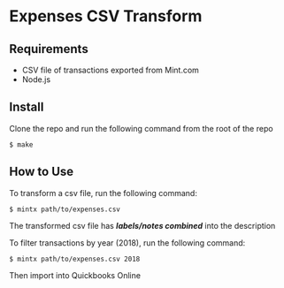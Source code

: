 # Expenses CSV Transform

## Requirements
- CSV file of transactions exported from Mint.com
- Node.js

## Install
Clone the repo and run the following command from the root of the repo
```
$ make
```

## How to Use
To transform a csv file, run the following command:
```
$ mintx path/to/expenses.csv
```

The transformed csv file has ***labels/notes combined*** into the description

To filter transactions by year (2018), run the following command:
```
$ mintx path/to/expenses.csv 2018
```

Then import into Quickbooks Online
